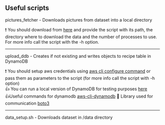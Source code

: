 ## Useful scripts

pictures_fetcher - Downloads pictures from dataset into a local directory


❗ You should download from [here](http://data.csail.mit.edu/im2recipe/recipe1M_layers.tar.gz) and provide the script with its path, the directory where to download the data and the number of processes to use.  
For more info call the script with the -h option.


---

upload_ddb - Creates if not existing and writes objects to recipe table in DynamoDB

❗ You should setup aws credentials using [aws cli configure command](https://docs.aws.amazon.com/cli/latest/userguide/cli-chap-getting-started.html) or pass them as parameters to the script (for more info call the script with -h option)  
👍 You can run a local version of DynamoDB for testing purposes [here](https://docs.aws.amazon.com/amazondynamodb/latest/developerguide/DynamoDBLocal.DownloadingAndRunning.html)  
👍Useful commands for dynamodb [aws-cli-dynamodb](https://docs.aws.amazon.com/cli/latest/reference/dynamodb/index.html)
📙 Library used for communication [boto3](https://boto3.amazonaws.com/v1/documentation/api/latest/index.html)  


---

data_setup.sh - Downloads dataset in /data directory
